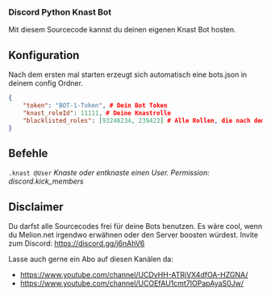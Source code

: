 ### Discord Python Knast Bot

Mit diesem Sourcecode kannst du deinen eigenen Knast Bot hosten.

## Konfiguration
Nach dem ersten mal starten erzeugt sich automatisch eine bots.json in deinem config Ordner.
```json
{
    "token": "BOT-1-Token", # Dein Bot Token
    "knast_roleId": 11111, # Deine Knastrolle
    "blacklisted_roles": [93248234, 239423] # Alle Rollen, die nach dem Knast aufenthalt NICHT MEHR gegeben werden sollen.
}
```

## Befehle
`.knast @User`
*Knaste oder entknaste einen User. Permission: discord.kick_members*


## Disclaimer

Du darfst alle Sourcecodes frei für deine Bots benutzen.
Es wäre cool, wenn du Melion.net irgendwo erwähnen oder den Server boosten würdest.
Invite zum Discord: https://discord.gg/j6nAhV6

Lasse auch gerne ein Abo auf diesen Kanälen da:
- https://www.youtube.com/channel/UCDvHH-ATRjVX4dfOA-HZGNA/
- https://www.youtube.com/channel/UCOEfAU1cmt7IOPapAyaS0Jw/
